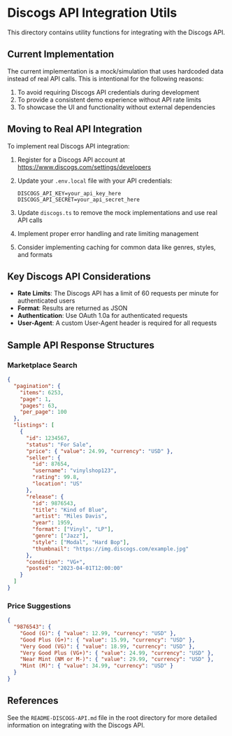 # Discogs API Integration Utils

This directory contains utility functions for integrating with the Discogs API.

## Current Implementation

The current implementation is a mock/simulation that uses hardcoded data instead of real API calls. This is intentional for the following reasons:

1. To avoid requiring Discogs API credentials during development
2. To provide a consistent demo experience without API rate limits
3. To showcase the UI and functionality without external dependencies

## Moving to Real API Integration

To implement real Discogs API integration:

1. Register for a Discogs API account at https://www.discogs.com/settings/developers
2. Update your `.env.local` file with your API credentials:
   ```
   DISCOGS_API_KEY=your_api_key_here
   DISCOGS_API_SECRET=your_api_secret_here
   ```

3. Update `discogs.ts` to remove the mock implementations and use real API calls
4. Implement proper error handling and rate limiting management
5. Consider implementing caching for common data like genres, styles, and formats

## Key Discogs API Considerations

- **Rate Limits**: The Discogs API has a limit of 60 requests per minute for authenticated users
- **Format**: Results are returned as JSON
- **Authentication**: Use OAuth 1.0a for authenticated requests
- **User-Agent**: A custom User-Agent header is required for all requests

## Sample API Response Structures

### Marketplace Search

```json
{
  "pagination": {
    "items": 6253,
    "page": 1,
    "pages": 63,
    "per_page": 100
  },
  "listings": [
    {
      "id": 1234567,
      "status": "For Sale",
      "price": { "value": 24.99, "currency": "USD" },
      "seller": {
        "id": 87654,
        "username": "vinylshop123",
        "rating": 99.8,
        "location": "US"
      },
      "release": {
        "id": 9876543,
        "title": "Kind of Blue",
        "artist": "Miles Davis",
        "year": 1959,
        "format": ["Vinyl", "LP"],
        "genre": ["Jazz"],
        "style": ["Modal", "Hard Bop"],
        "thumbnail": "https://img.discogs.com/example.jpg"
      },
      "condition": "VG+",
      "posted": "2023-04-01T12:00:00"
    }
  ]
}
```

### Price Suggestions

```json
{
  "9876543": {
    "Good (G)": { "value": 12.99, "currency": "USD" },
    "Good Plus (G+)": { "value": 15.99, "currency": "USD" },
    "Very Good (VG)": { "value": 18.99, "currency": "USD" },
    "Very Good Plus (VG+)": { "value": 24.99, "currency": "USD" },
    "Near Mint (NM or M-)": { "value": 29.99, "currency": "USD" },
    "Mint (M)": { "value": 34.99, "currency": "USD" }
  }
}
```

## References

See the `README-DISCOGS-API.md` file in the root directory for more detailed information on integrating with the Discogs API. 